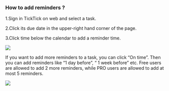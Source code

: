 ### How to add reminders ?

1.Sign in TickTick on web and select a task.

2.Click its due date in the upper-right hand corner of the page.

3.Click time below the calendar to add a reminder time.

![](../images/webreminder.png)

If you want to add more reminders to a task, you can click “On time”. Then you can add reminders like “1 day before”, “ 1 week before” etc. Free users are allowed to add 2 more reminders, while PRO users are allowed to add at most 5 reminders. 

![](../images/webreminder2.png)